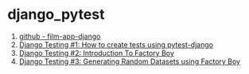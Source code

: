 # django_pytest
1. [github - film-app-django](https://github.com/BesnardConsultingSAS/film-app-django/tree/django-testing-1)
2. [Django Testing #1: How to create tests using pytest-django](https://www.youtube.com/watch?v=6pYrwjAMXmE)
3. [Django Testing #2: Introduction To Factory Boy](https://www.youtube.com/watch?v=C6ZfmOuRses)
4. [Django Testing #3: Generating Random Datasets using Factory Boy](https://www.youtube.com/watch?v=ROCyqTD-LeA&t=222s)